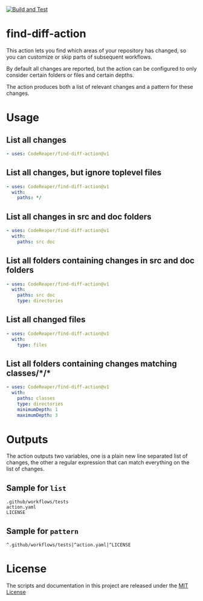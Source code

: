 [![Build and Test](https://github.com/codereaper/find-diff-action/actions/workflows/test.yaml/badge.svg)](https://github.com/codereaper/find-diff-action/actions/workflows/test.yaml)

# find-diff-action

This action lets you find which areas of your repository has changed, so you can customize or skip parts of subsequent workflows.

By default all changes are reported, but the action can be configured to only consider certain folders or files and certain depths.

The action produces both a list of relevant changes and a pattern for these changes.

# Usage

## List all changes

```yaml
- uses: CodeReaper/find-diff-action@v1
```

## List all changes, but ignore toplevel files

```yaml
- uses: CodeReaper/find-diff-action@v1
  with:
    paths: */
```

## List all changes in src and doc folders

```yaml
- uses: CodeReaper/find-diff-action@v1
  with:
    paths: src doc
```

## List all folders containing changes in src and doc folders

```yaml
- uses: CodeReaper/find-diff-action@v1
  with:
    paths: src doc
    type: directories
```

## List all changed files

```yaml
- uses: CodeReaper/find-diff-action@v1
  with:
    type: files
```

## List all folders containing changes matching classes/\*/\*

```yaml
- uses: CodeReaper/find-diff-action@v1
  with:
    paths: classes
    type: directories
    minimumDepth: 1
    maximumDepth: 3
```

# Outputs

The action outputs two variables, one is a plain new line separated list of changes, the other a regular expression that can match everything on the list of changes.

## Sample for `list`

```
.github/workflows/tests
action.yaml
LICENSE
```

## Sample for `pattern`

```
^.github/workflows/tests|^action.yaml|^LICENSE
```

# License

The scripts and documentation in this project are released under the [MIT License](LICENSE)
